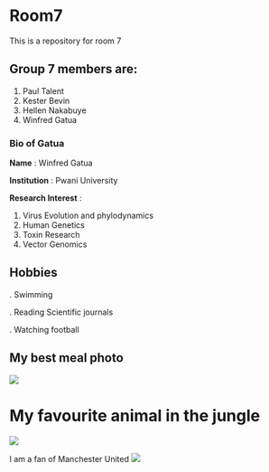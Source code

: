 # Room7
This is a repository for room 7



## Group 7 members are:

1. Paul Talent
2. Kester Bevin 
3. Hellen Nakabuye
4. Winfred Gatua




 ### Bio of Gatua
 
 **Name** : Winfred Gatua
 
 __Institution__ : Pwani University
 
 **Research Interest** : 
 
 1. Virus Evolution and phylodynamics
 2. Human Genetics
 3. Toxin Research
 3. Vector Genomics
 
 
## Hobbies
 . Swimming
 
 . Reading Scientific journals
 
 . Watching football
 
## My best meal photo
![](https://external-content.duckduckgo.com/iu/?u=https%3A%2F%2F1.bp.blogspot.com%2F-KPDM1WX_czk%2FWh6ytecRkFI%2FAAAAAAAALxo%2Fjk4svc50UnAsV5CcUTmMJWlthnSPCGVuwCLcBGAs%2Fs1600%2FSwahili-food2.jpg&f=1&nofb=1)

# My favourite animal in the jungle
![](https://image.shutterstock.com/image-vector/snake-illustration-600w-353435321.jpg)

I am a fan of Manchester United
![](https://external-content.duckduckgo.com/iu/?u=http%3A%2F%2Fi.ebayimg.com%2Fimages%2Fi%2F142041606551-0-1%2Fs-l1000.jpg&f=1&nofb=1)
 
